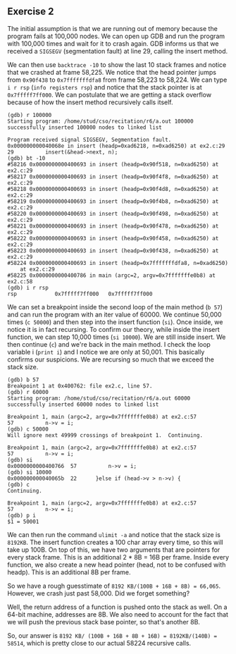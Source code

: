 Exercise 2
-----

The initial assumption is that we are running out of memory because the program fails at 100,000 nodes. We can open up GDB and run the program with 100,000 times and wait for it to crash again. GDB informs us that we received a `SIGSEGV` (segmentation fault) at line 29, calling the insert method.

We can then use `backtrace -10` to show the last 10 stack frames and notice that we crashed at frame 58,225. We notice that the head pointer jumps from `0x90f438` to `0x7fffffffdfa8` from frame 58,223 to 58,224. We can type `i r rsp` (`info registers rsp`) and notice that the stack pointer is at `0x7fffff7ff000`. We can postulate that we are getting a stack overflow because of how the insert method recursively calls itself.
```
(gdb) r 100000
Starting program: /home/stud/cso/recitation/r6/a.out 100000
successfully inserted 100000 nodes to linked list

Program received signal SIGSEGV, Segmentation fault.
0x000000000040068e in insert (headp=0xad6218, n=0xad6250) at ex2.c:29
29			insert(&head->next, n);
(gdb) bt -10
#58216 0x0000000000400693 in insert (headp=0x90f518, n=0xad6250) at ex2.c:29
#58217 0x0000000000400693 in insert (headp=0x90f4f8, n=0xad6250) at ex2.c:29
#58218 0x0000000000400693 in insert (headp=0x90f4d8, n=0xad6250) at ex2.c:29
#58219 0x0000000000400693 in insert (headp=0x90f4b8, n=0xad6250) at ex2.c:29
#58220 0x0000000000400693 in insert (headp=0x90f498, n=0xad6250) at ex2.c:29
#58221 0x0000000000400693 in insert (headp=0x90f478, n=0xad6250) at ex2.c:29
#58222 0x0000000000400693 in insert (headp=0x90f458, n=0xad6250) at ex2.c:29
#58223 0x0000000000400693 in insert (headp=0x90f438, n=0xad6250) at ex2.c:29
#58224 0x0000000000400693 in insert (headp=0x7fffffffdfa8, n=0xad6250)
    at ex2.c:29
#58225 0x0000000000400786 in main (argc=2, argv=0x7fffffffe0b8) at ex2.c:58
(gdb) i r rsp
rsp            0x7fffff7ff000	0x7fffff7ff000

```

We can set a breakpoint inside the second loop of the main method (`b 57`) and can run the program with an iter value of 60000. We continue 50,000 times (`c 50000`) and then step into the insert function (`si`). Once inside, we notice it is in fact recursing. To confirm our theory, while inside the insert function, we can step 10,000 times (`si 10000`). We are still inside insert. We then continue (`c`) and we're back in the main method. I check the loop variable i (`print i`) and I notice we are only at 50,001. This basically confirms our suspicions. We are recursing so much that we exceed the stack size.
```
(gdb) b 57
Breakpoint 1 at 0x400762: file ex2.c, line 57.
(gdb) r 60000
Starting program: /home/stud/cso/recitation/r6/a.out 60000
successfully inserted 60000 nodes to linked list

Breakpoint 1, main (argc=2, argv=0x7fffffffe0b8) at ex2.c:57
57			n->v = i;
(gdb) c 50000
Will ignore next 49999 crossings of breakpoint 1.  Continuing.

Breakpoint 1, main (argc=2, argv=0x7fffffffe0b8) at ex2.c:57
57			n->v = i;
(gdb) si
0x0000000000400766	57			n->v = i;
(gdb) si 10000
0x000000000040065b	22		}else if (head->v > n->v) {
(gdb) c
Continuing.

Breakpoint 1, main (argc=2, argv=0x7fffffffe0b8) at ex2.c:57
57			n->v = i;
(gdb) p i
$1 = 50001
```

We can then run the command `ulimit -a` and notice that the stack size is `8192KB`. The insert function creates a 100 char array every time, so this will take up 100B. On top of this, we have two arguments that are pointers for every stack frame. This is an additional 2 * 8B = 16B per frame. Inside every function, we also create a new head pointer (head, not to be confused with headp). This is an additional 8B per frame.

So we have a rough guesstimate of `8192 KB/(100B + 16B + 8B) = 66,065`. However, we crash just past 58,000. Did we forget something?

Well, the return address of a function is pushed onto the stack as well. On a 64-bit machine, addresses are 8B. We also need to account for the fact that we will push the previous stack base pointer, so that's another 8B.

So, our answer is `8192 KB/ (100B + 16B + 8B + 16B) = 8192KB/(140B) = 58514`, which is pretty close to our actual 58224 recursive calls.
